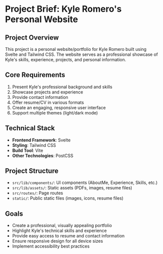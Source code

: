 # Project Brief: Kyle Romero's Personal Website

## Project Overview
This project is a personal website/portfolio for Kyle Romero built using Svelte and Tailwind CSS. The website serves as a professional showcase of Kyle's skills, experience, projects, and personal information.

## Core Requirements
1. Present Kyle's professional background and skills
2. Showcase projects and experience
3. Provide contact information
4. Offer resume/CV in various formats
5. Create an engaging, responsive user interface
6. Support multiple themes (light/dark mode)

## Technical Stack
- **Frontend Framework**: Svelte
- **Styling**: Tailwind CSS
- **Build Tool**: Vite
- **Other Technologies**: PostCSS

## Project Structure
- `src/lib/components/`: UI components (AboutMe, Experience, Skills, etc.)
- `src/lib/assets/`: Static assets (PDFs, images, resume files)
- `src/routes/`: Page routes
- `static/`: Public static files (images, icons, resume files)

## Goals
- Create a professional, visually appealing portfolio
- Highlight Kyle's technical skills and experience
- Provide easy access to resume and contact information
- Ensure responsive design for all device sizes
- Implement accessibility best practices
